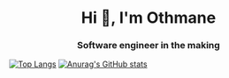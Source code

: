 <h1 align="center">Hi 👋, I'm Othmane</h1>
<h3 align="center">Software engineer in the making</h3>

[![Top Langs](https://github-readme-stats.vercel.app/api/top-langs/?username=BirdLQ&theme=vue-dark&layout=compact)](https://github.com/anuraghazra/github-readme-stats)
[![Anurag's GitHub stats](https://github-readme-stats.vercel.app/api?username=BirdLQ&hide=prs,issues,contribs&show_icons=true&theme=vue-dark)](https://github.com/anuraghazra/github-readme-stats)

